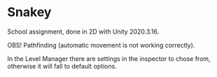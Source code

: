 # Snakey
School assignment, done in 2D with Unity 2020.3.16.

OBS!
Pathfinding (automatic movement is not working correctly).

In the Level Manager there are settings in the inspector to chose from, otherwise it will fall to default options.
